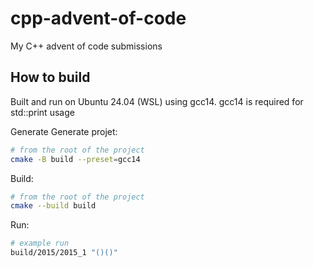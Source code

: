 # cpp-advent-of-code
My C++ advent of code submissions

## How to build

Built and run on Ubuntu 24.04 (WSL) using gcc14. gcc14 is required for std::print usage

Generate Generate projet:

```bash
# from the root of the project
cmake -B build --preset=gcc14
```

Build:

```bash
# from the root of the project
cmake --build build
```

Run:

```bash
# example run
build/2015/2015_1 "()()"
```
